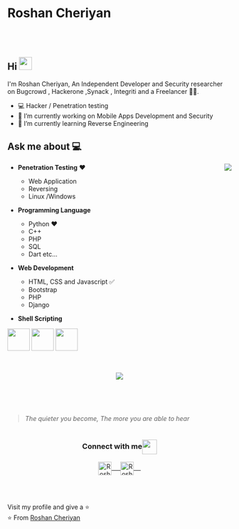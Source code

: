 # Roshan Cheriyan  

</br>
</br>

## Hi <img src="https://github.com/TheDudeThatCode/TheDudeThatCode/blob/master/Assets/Hi.gif" width="29px"> 
I'm Roshan Cheriyan, An Independent Developer and Security researcher on Bugcrowd , Hackerone ,Synack , Integriti and a Freelancer
🏄‍♂️. 

- 💻  Hacker / Penetration testing 
- 🔭 I’m currently working on Mobile Apps Development and Security
- 🌱 I’m currently learning Reverse Engineering

## Ask me about :computer: 

<img align="right" src="https://github.com/rajput2107/rajput2107/blob/master/Assets/Developer.gif"/>

- **Penetration Testing**  ❤️
	-  Web Application
	-  Reversing 
	- Linux /Windows

- **Programming Language**
	- Python ❤️
	- C++
	- PHP
	- SQL
	- Dart etc...


- **Web Development**
	- HTML, CSS and Javascript :white_check_mark:
	- Bootstrap
	- PHP
	- Django

- **Shell Scripting**


<code><a href="https://www.python.org/" target="_blank"><img height="50" src="https://www.vectorlogo.zone/logos/python/python-ar21.svg"></a></code>
<code><a href="https://www.linux.org/" target="_blank"><img height="50" src="https://www.vectorlogo.zone/logos/linux/linux-ar21.svg"></a></code>
<code><a href="https://www.docker.com/" target="_blank"><img height="50" src="https://www.vectorlogo.zone/logos/docker/docker-official.svg"></a></code>
<br/><br/>



##

<p align="center" > <img   align="center" src="https://github-readme-stats.vercel.app/api?username=captain-noob&show_icons=true" /> <p/>


</br>
</br>
</br>

> *The quieter you become,  The more you are able to hear*

#


<div align="bottom" width="100%">
	<div align="center">
	  <h3 align="center">Connect with me<img align="center" src="https://github.com/rajput2107/rajput2107/blob/master/Assets/Handshake.gif" height="33px" /></h3> 
	</div>
	<p align="center">
	  <a href="https://www.instagram.com/__captain__noob/" target="blank">
	  <img align="center" alt="Roshan's Instagram" width="30px" src="https://www.vectorlogo.zone/logos/instagram/instagram-icon.svg" /> &nbsp; &nbsp;
	 </a>
	 <a href="https://twitter.com/captain__noob" target="blank">
	  <img align="center" alt="Roshan's Twitter" width="30px" src="https://www.vectorlogo.zone/logos/twitter/twitter-official.svg" /> &nbsp; &nbsp;
	 </a>
	 <p/>
</div>
  <br/>
  <br/>

Visit my profile and give a  ⭐️ 
<br/>
⭐️ From [Roshan Cheriyan](https://github.com/captain-noob)
